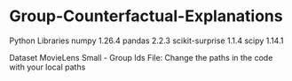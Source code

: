 # Group-Counterfactual-Explanations

Python Libraries
numpy           1.26.4
pandas          2.2.3
scikit-surprise 1.1.4
scipy           1.14.1

Dataset MovieLens Small - Group Ids File: Change the paths in the code with your local paths
